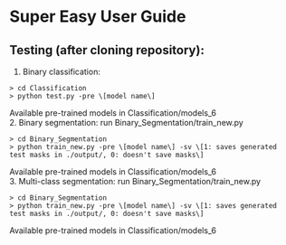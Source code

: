 # Super Easy User Guide  
## Testing (after cloning repository):   
1. Binary classification:  
```
> cd Classification  
> python test.py -pre \[model name\] 
```
Available pre-trained models in Classification/models_6  
2. Binary segmentation: run Binary_Segmentation/train_new.py
```
> cd Binary_Segmentation  
> python train_new.py -pre \[model name\] -sv \[1: saves generated test masks in ./output/, 0: doesn't save masks\]  
```
Available pre-trained models in Classification/models_6  
3. Multi-class segmentation: run Binary_Segmentation/train_new.py  
```
> cd Binary_Segmentation  
> python train_new.py -pre \[model name\] -sv \[1: saves generated test masks in ./output/, 0: doesn't save masks\]  
```
Available pre-trained models in Classification/models_6  
